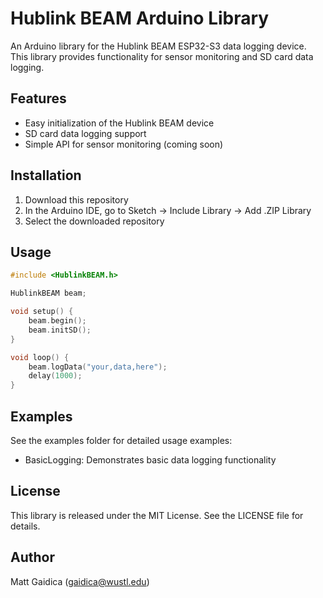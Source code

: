 # Hublink BEAM Arduino Library

An Arduino library for the Hublink BEAM ESP32-S3 data logging device. This library provides functionality for sensor monitoring and SD card data logging.

## Features

- Easy initialization of the Hublink BEAM device
- SD card data logging support
- Simple API for sensor monitoring (coming soon)

## Installation

1. Download this repository
2. In the Arduino IDE, go to Sketch -> Include Library -> Add .ZIP Library
3. Select the downloaded repository

## Usage

```cpp
#include <HublinkBEAM.h>

HublinkBEAM beam;

void setup() {
    beam.begin();
    beam.initSD();
}

void loop() {
    beam.logData("your,data,here");
    delay(1000);
}
```

## Examples

See the examples folder for detailed usage examples:
- BasicLogging: Demonstrates basic data logging functionality

## License

This library is released under the MIT License. See the LICENSE file for details.

## Author

Matt Gaidica (gaidica@wustl.edu) 